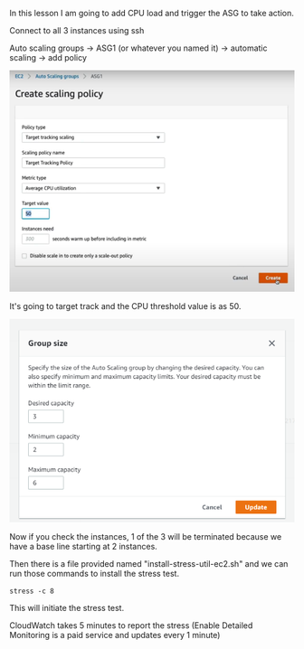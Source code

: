 In this lesson I am going to add CPU load and trigger the ASG to take action.

Connect to all 3 instances using ssh

Auto scaling groups -> ASG1 (or whatever you named it) -> automatic scaling -> add policy 

![](../Images/AutoPolicy.PNG)

It's going to target track and the CPU threshold value is as 50.

![](../Images/UpdateGroupSize.PNG)

Now if you check the instances, 1 of the 3 will be terminated because we have a base line starting at 2 instances.

Then there is a file provided named "install-stress-util-ec2.sh" and we can run those commands to install the stress test.

```
stress -c 8
```

This will initiate the stress test.

CloudWatch takes 5 minutes to report the stress (Enable Detailed Monitoring is a paid service and updates every 1 minute)
